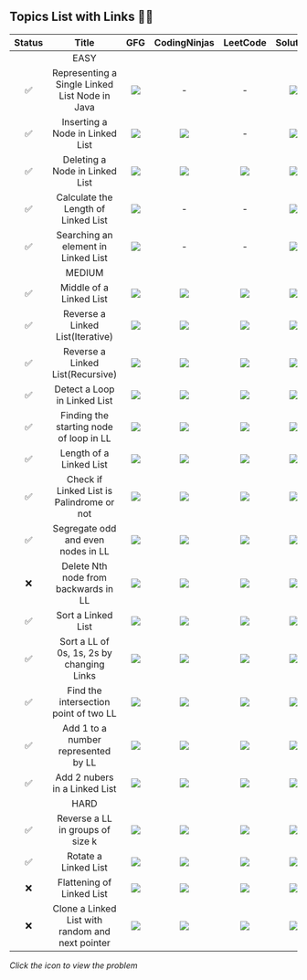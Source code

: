 ## Topics List with Links 👨‍💻

| Status | Title | GFG | CodingNinjas | LeetCode | Solution |
| :-------: | :-------: | :-------: | :-------: | :-------: | :-------: |
| | EASY
| ✅ | Representing a Single Linked List Node in Java | <a href = "https://bit.ly/3URZnst"><img src = "https://upload.wikimedia.org/wikipedia/commons/thumb/4/43/GeeksforGeeks.svg/32px-GeeksforGeeks.svg.png" /></a> | - | - | <a href = "https://github.com/TharunBalaji2004/Strivers-AtoZ-DSA-Sheet/tree/main/Linked%20List/Singly%20Linked%20List%20Basics"><img src = "https://upload.wikimedia.org/wikipedia/commons/thumb/9/91/Octicons-mark-github.svg/32px-Octicons-mark-github.svg.png" /></a> |
| ✅ | Inserting a Node in Linked List | <a href = "https://bit.ly/3w9pEIt"><img src = "https://upload.wikimedia.org/wikipedia/commons/thumb/4/43/GeeksforGeeks.svg/32px-GeeksforGeeks.svg.png" /></a> | <a href="https://www.codingninjas.com/codestudio/problems/insertion-in-circular-linked-list_4609562"><img src="https://files.codingninjas.in/new-logo-03-11984.svg" /></a> | - | <a href = "https://github.com/TharunBalaji2004/Strivers-AtoZ-DSA-Sheet/tree/main/Linked%20List/Singly%20Linked%20List%20Basics"><img src = "https://upload.wikimedia.org/wikipedia/commons/thumb/9/91/Octicons-mark-github.svg/32px-Octicons-mark-github.svg.png" /></a> |
| ✅ | Deleting a Node in Linked List | <a href = "https://bit.ly/3Apg5aX"><img src = "https://upload.wikimedia.org/wikipedia/commons/thumb/4/43/GeeksforGeeks.svg/32px-GeeksforGeeks.svg.png" /></a> | <a href="https://www.codingninjas.com/codestudio/problems/delete-node-in-a-linked-list_1105578"><img src="https://files.codingninjas.in/new-logo-03-11984.svg" /></a> | <a href="https://leetcode.com/problems/delete-node-in-a-linked-list/" ><img src="https://upload.wikimedia.org/wikipedia/commons/thumb/6/6c/Leetcode.svg/28px-Leetcode.svg.png" /></a> | <a href = "https://github.com/TharunBalaji2004/Strivers-AtoZ-DSA-Sheet/tree/main/Linked%20List/Singly%20Linked%20List%20Basics"><img src = "https://upload.wikimedia.org/wikipedia/commons/thumb/9/91/Octicons-mark-github.svg/32px-Octicons-mark-github.svg.png" /></a> |
| ✅ | Calculate the Length of Linked List | <a href="https://bit.ly/3Po7tpf" ><img src = "https://upload.wikimedia.org/wikipedia/commons/thumb/4/43/GeeksforGeeks.svg/32px-GeeksforGeeks.svg.png" /></a> | - | - | <a href = "https://github.com/TharunBalaji2004/Strivers-AtoZ-DSA-Sheet/tree/main/Linked%20List/Singly%20Linked%20List%20Basics" target = "_blank" ><img src = "https://upload.wikimedia.org/wikipedia/commons/thumb/9/91/Octicons-mark-github.svg/32px-Octicons-mark-github.svg.png" /></a> |
| ✅ | Searching an element in Linked List | <a href="https://bit.ly/3Epriup"><img src = "https://upload.wikimedia.org/wikipedia/commons/thumb/4/43/GeeksforGeeks.svg/32px-GeeksforGeeks.svg.png" /></a> | - | - | <a href = "https://github.com/TharunBalaji2004/Strivers-AtoZ-DSA-Sheet/tree/main/Linked%20List/Singly%20Linked%20List%20Basics" target = "_blank" ><img src = "https://upload.wikimedia.org/wikipedia/commons/thumb/9/91/Octicons-mark-github.svg/32px-Octicons-mark-github.svg.png" /></a> |
|| MEDIUM
| ✅ | Middle of a Linked List | <a href = "https://bit.ly/3Apg5aX"><img src = "https://upload.wikimedia.org/wikipedia/commons/thumb/4/43/GeeksforGeeks.svg/32px-GeeksforGeeks.svg.png" /></a> | <a href="https://www.codingninjas.com/codestudio/problems/delete-node-in-a-linked-list_1105578"><img src="https://files.codingninjas.in/new-logo-03-11984.svg" /></a> | <a href="https://leetcode.com/problems/delete-node-in-a-linked-list/" ><img src="https://upload.wikimedia.org/wikipedia/commons/thumb/6/6c/Leetcode.svg/28px-Leetcode.svg.png" /></a> | <a href = "https://github.com/TharunBalaji2004/Strivers-AtoZ-DSA-Sheet/tree/main/Linked%20List/Singly%20Linked%20List%20Basics"><img src = "https://upload.wikimedia.org/wikipedia/commons/thumb/9/91/Octicons-mark-github.svg/32px-Octicons-mark-github.svg.png" /></a> |
| ✅ | Reverse a Linked List(Iterative) | <a href = "https://bit.ly/3Apg5aX"><img src = "https://upload.wikimedia.org/wikipedia/commons/thumb/4/43/GeeksforGeeks.svg/32px-GeeksforGeeks.svg.png" /></a> | <a href="https://www.codingninjas.com/codestudio/problems/delete-node-in-a-linked-list_1105578"><img src="https://files.codingninjas.in/new-logo-03-11984.svg" /></a> | <a href="https://leetcode.com/problems/delete-node-in-a-linked-list/" ><img src="https://upload.wikimedia.org/wikipedia/commons/thumb/6/6c/Leetcode.svg/28px-Leetcode.svg.png" /></a> | <a href = "https://github.com/TharunBalaji2004/Strivers-AtoZ-DSA-Sheet/tree/main/Linked%20List/Singly%20Linked%20List%20Basics"><img src = "https://upload.wikimedia.org/wikipedia/commons/thumb/9/91/Octicons-mark-github.svg/32px-Octicons-mark-github.svg.png" /></a> |
| ✅ | Reverse a Linked List(Recursive) | <a href = "https://bit.ly/3Apg5aX"><img src = "https://upload.wikimedia.org/wikipedia/commons/thumb/4/43/GeeksforGeeks.svg/32px-GeeksforGeeks.svg.png" /></a> | <a href="https://www.codingninjas.com/codestudio/problems/delete-node-in-a-linked-list_1105578"><img src="https://files.codingninjas.in/new-logo-03-11984.svg" /></a> | <a href="https://leetcode.com/problems/delete-node-in-a-linked-list/" ><img src="https://upload.wikimedia.org/wikipedia/commons/thumb/6/6c/Leetcode.svg/28px-Leetcode.svg.png" /></a> | <a href = "https://github.com/TharunBalaji2004/Strivers-AtoZ-DSA-Sheet/tree/main/Linked%20List/Singly%20Linked%20List%20Basics"><img src = "https://upload.wikimedia.org/wikipedia/commons/thumb/9/91/Octicons-mark-github.svg/32px-Octicons-mark-github.svg.png" /></a> |
| ✅ | Detect a Loop in Linked List | <a href = "https://bit.ly/3Apg5aX"><img src = "https://upload.wikimedia.org/wikipedia/commons/thumb/4/43/GeeksforGeeks.svg/32px-GeeksforGeeks.svg.png" /></a> | <a href="https://www.codingninjas.com/codestudio/problems/delete-node-in-a-linked-list_1105578"><img src="https://files.codingninjas.in/new-logo-03-11984.svg" /></a> | <a href="https://leetcode.com/problems/delete-node-in-a-linked-list/" ><img src="https://upload.wikimedia.org/wikipedia/commons/thumb/6/6c/Leetcode.svg/28px-Leetcode.svg.png" /></a> | <a href = "https://github.com/TharunBalaji2004/Strivers-AtoZ-DSA-Sheet/tree/main/Linked%20List/Singly%20Linked%20List%20Basics"><img src = "https://upload.wikimedia.org/wikipedia/commons/thumb/9/91/Octicons-mark-github.svg/32px-Octicons-mark-github.svg.png" /></a> |
| ✅ | Finding the starting node of loop in LL | <a href = "https://bit.ly/3Apg5aX"><img src = "https://upload.wikimedia.org/wikipedia/commons/thumb/4/43/GeeksforGeeks.svg/32px-GeeksforGeeks.svg.png" /></a> | <a href="https://www.codingninjas.com/codestudio/problems/delete-node-in-a-linked-list_1105578"><img src="https://files.codingninjas.in/new-logo-03-11984.svg" /></a> | <a href="https://leetcode.com/problems/delete-node-in-a-linked-list/" ><img src="https://upload.wikimedia.org/wikipedia/commons/thumb/6/6c/Leetcode.svg/28px-Leetcode.svg.png" /></a> | <a href = "https://github.com/TharunBalaji2004/Strivers-AtoZ-DSA-Sheet/tree/main/Linked%20List/Singly%20Linked%20List%20Basics"><img src = "https://upload.wikimedia.org/wikipedia/commons/thumb/9/91/Octicons-mark-github.svg/32px-Octicons-mark-github.svg.png" /></a> |
| ✅ | Length of a Linked List | <a href = "https://bit.ly/3Apg5aX"><img src = "https://upload.wikimedia.org/wikipedia/commons/thumb/4/43/GeeksforGeeks.svg/32px-GeeksforGeeks.svg.png" /></a> | <a href="https://www.codingninjas.com/codestudio/problems/delete-node-in-a-linked-list_1105578"><img src="https://files.codingninjas.in/new-logo-03-11984.svg" /></a> | <a href="https://leetcode.com/problems/delete-node-in-a-linked-list/" ><img src="https://upload.wikimedia.org/wikipedia/commons/thumb/6/6c/Leetcode.svg/28px-Leetcode.svg.png" /></a> | <a href = "https://github.com/TharunBalaji2004/Strivers-AtoZ-DSA-Sheet/tree/main/Linked%20List/Singly%20Linked%20List%20Basics"><img src = "https://upload.wikimedia.org/wikipedia/commons/thumb/9/91/Octicons-mark-github.svg/32px-Octicons-mark-github.svg.png" /></a> |
| ✅ | Check if Linked List is Palindrome or not | <a href = "https://bit.ly/3Apg5aX"><img src = "https://upload.wikimedia.org/wikipedia/commons/thumb/4/43/GeeksforGeeks.svg/32px-GeeksforGeeks.svg.png" /></a> | <a href="https://www.codingninjas.com/codestudio/problems/delete-node-in-a-linked-list_1105578"><img src="https://files.codingninjas.in/new-logo-03-11984.svg" /></a> | <a href="https://leetcode.com/problems/delete-node-in-a-linked-list/" ><img src="https://upload.wikimedia.org/wikipedia/commons/thumb/6/6c/Leetcode.svg/28px-Leetcode.svg.png" /></a> | <a href = "https://github.com/TharunBalaji2004/Strivers-AtoZ-DSA-Sheet/tree/main/Linked%20List/Singly%20Linked%20List%20Basics"><img src = "https://upload.wikimedia.org/wikipedia/commons/thumb/9/91/Octicons-mark-github.svg/32px-Octicons-mark-github.svg.png" /></a> |
| ✅ | Segregate odd and even nodes in LL | <a href = "https://bit.ly/3Apg5aX"><img src = "https://upload.wikimedia.org/wikipedia/commons/thumb/4/43/GeeksforGeeks.svg/32px-GeeksforGeeks.svg.png" /></a> | <a href="https://www.codingninjas.com/codestudio/problems/delete-node-in-a-linked-list_1105578"><img src="https://files.codingninjas.in/new-logo-03-11984.svg" /></a> | <a href="https://leetcode.com/problems/delete-node-in-a-linked-list/" ><img src="https://upload.wikimedia.org/wikipedia/commons/thumb/6/6c/Leetcode.svg/28px-Leetcode.svg.png" /></a> | <a href = "https://github.com/TharunBalaji2004/Strivers-AtoZ-DSA-Sheet/tree/main/Linked%20List/Singly%20Linked%20List%20Basics"><img src = "https://upload.wikimedia.org/wikipedia/commons/thumb/9/91/Octicons-mark-github.svg/32px-Octicons-mark-github.svg.png" /></a> |
| ❌ | Delete Nth node from backwards in LL | <a href = "https://bit.ly/3Apg5aX"><img src = "https://upload.wikimedia.org/wikipedia/commons/thumb/4/43/GeeksforGeeks.svg/32px-GeeksforGeeks.svg.png" /></a> | <a href="https://www.codingninjas.com/codestudio/problems/delete-node-in-a-linked-list_1105578"><img src="https://files.codingninjas.in/new-logo-03-11984.svg" /></a> | <a href="https://leetcode.com/problems/delete-node-in-a-linked-list/" ><img src="https://upload.wikimedia.org/wikipedia/commons/thumb/6/6c/Leetcode.svg/28px-Leetcode.svg.png" /></a> | <a href = "https://github.com/TharunBalaji2004/Strivers-AtoZ-DSA-Sheet/tree/main/Linked%20List/Singly%20Linked%20List%20Basics"><img src = "https://upload.wikimedia.org/wikipedia/commons/thumb/9/91/Octicons-mark-github.svg/32px-Octicons-mark-github.svg.png" /></a> |
| ✅ | Sort a Linked List | <a href = "https://bit.ly/3Apg5aX"><img src = "https://upload.wikimedia.org/wikipedia/commons/thumb/4/43/GeeksforGeeks.svg/32px-GeeksforGeeks.svg.png" /></a> | <a href="https://www.codingninjas.com/codestudio/problems/delete-node-in-a-linked-list_1105578"><img src="https://files.codingninjas.in/new-logo-03-11984.svg" /></a> | <a href="https://leetcode.com/problems/delete-node-in-a-linked-list/" ><img src="https://upload.wikimedia.org/wikipedia/commons/thumb/6/6c/Leetcode.svg/28px-Leetcode.svg.png" /></a> | <a href = "https://github.com/TharunBalaji2004/Strivers-AtoZ-DSA-Sheet/tree/main/Linked%20List/Singly%20Linked%20List%20Basics"><img src = "https://upload.wikimedia.org/wikipedia/commons/thumb/9/91/Octicons-mark-github.svg/32px-Octicons-mark-github.svg.png" /></a> |
| ✅ | Sort a LL of 0s, 1s, 2s by changing Links | <a href = "https://bit.ly/3Apg5aX"><img src = "https://upload.wikimedia.org/wikipedia/commons/thumb/4/43/GeeksforGeeks.svg/32px-GeeksforGeeks.svg.png" /></a> | <a href="https://www.codingninjas.com/codestudio/problems/delete-node-in-a-linked-list_1105578"><img src="https://files.codingninjas.in/new-logo-03-11984.svg" /></a> | <a href="https://leetcode.com/problems/delete-node-in-a-linked-list/" ><img src="https://upload.wikimedia.org/wikipedia/commons/thumb/6/6c/Leetcode.svg/28px-Leetcode.svg.png" /></a> | <a href = "https://github.com/TharunBalaji2004/Strivers-AtoZ-DSA-Sheet/tree/main/Linked%20List/Singly%20Linked%20List%20Basics"><img src = "https://upload.wikimedia.org/wikipedia/commons/thumb/9/91/Octicons-mark-github.svg/32px-Octicons-mark-github.svg.png" /></a> |
| ✅ | Find the intersection point of two LL | <a href = "https://bit.ly/3Apg5aX"><img src = "https://upload.wikimedia.org/wikipedia/commons/thumb/4/43/GeeksforGeeks.svg/32px-GeeksforGeeks.svg.png" /></a> | <a href="https://www.codingninjas.com/codestudio/problems/delete-node-in-a-linked-list_1105578"><img src="https://files.codingninjas.in/new-logo-03-11984.svg" /></a> | <a href="https://leetcode.com/problems/delete-node-in-a-linked-list/" ><img src="https://upload.wikimedia.org/wikipedia/commons/thumb/6/6c/Leetcode.svg/28px-Leetcode.svg.png" /></a> | <a href = "https://github.com/TharunBalaji2004/Strivers-AtoZ-DSA-Sheet/tree/main/Linked%20List/Singly%20Linked%20List%20Basics"><img src = "https://upload.wikimedia.org/wikipedia/commons/thumb/9/91/Octicons-mark-github.svg/32px-Octicons-mark-github.svg.png" /></a> |
| ✅ | Add 1 to a number represented by LL | <a href = "https://bit.ly/3Apg5aX"><img src = "https://upload.wikimedia.org/wikipedia/commons/thumb/4/43/GeeksforGeeks.svg/32px-GeeksforGeeks.svg.png" /></a> | <a href="https://www.codingninjas.com/codestudio/problems/delete-node-in-a-linked-list_1105578"><img src="https://files.codingninjas.in/new-logo-03-11984.svg" /></a> | <a href="https://leetcode.com/problems/delete-node-in-a-linked-list/" ><img src="https://upload.wikimedia.org/wikipedia/commons/thumb/6/6c/Leetcode.svg/28px-Leetcode.svg.png" /></a> | <a href = "https://github.com/TharunBalaji2004/Strivers-AtoZ-DSA-Sheet/tree/main/Linked%20List/Singly%20Linked%20List%20Basics"><img src = "https://upload.wikimedia.org/wikipedia/commons/thumb/9/91/Octicons-mark-github.svg/32px-Octicons-mark-github.svg.png" /></a> |
| ✅ | Add 2 nubers in a Linked List | <a href = "https://bit.ly/3Apg5aX"><img src = "https://upload.wikimedia.org/wikipedia/commons/thumb/4/43/GeeksforGeeks.svg/32px-GeeksforGeeks.svg.png" /></a> | <a href="https://www.codingninjas.com/codestudio/problems/delete-node-in-a-linked-list_1105578"><img src="https://files.codingninjas.in/new-logo-03-11984.svg" /></a> | <a href="https://leetcode.com/problems/delete-node-in-a-linked-list/" ><img src="https://upload.wikimedia.org/wikipedia/commons/thumb/6/6c/Leetcode.svg/28px-Leetcode.svg.png" /></a> | <a href = "https://github.com/TharunBalaji2004/Strivers-AtoZ-DSA-Sheet/tree/main/Linked%20List/Singly%20Linked%20List%20Basics"><img src = "https://upload.wikimedia.org/wikipedia/commons/thumb/9/91/Octicons-mark-github.svg/32px-Octicons-mark-github.svg.png" /></a> |
|| HARD |||
| ✅ | Reverse a LL in groups of size k | <a href = "https://bit.ly/3Apg5aX"><img src = "https://upload.wikimedia.org/wikipedia/commons/thumb/4/43/GeeksforGeeks.svg/32px-GeeksforGeeks.svg.png" /></a> | <a href="https://www.codingninjas.com/codestudio/problems/delete-node-in-a-linked-list_1105578"><img src="https://files.codingninjas.in/new-logo-03-11984.svg" /></a> | <a href="https://leetcode.com/problems/delete-node-in-a-linked-list/" ><img src="https://upload.wikimedia.org/wikipedia/commons/thumb/6/6c/Leetcode.svg/28px-Leetcode.svg.png" /></a> | <a href = "https://github.com/TharunBalaji2004/Strivers-AtoZ-DSA-Sheet/tree/main/Linked%20List/Singly%20Linked%20List%20Basics"><img src = "https://upload.wikimedia.org/wikipedia/commons/thumb/9/91/Octicons-mark-github.svg/32px-Octicons-mark-github.svg.png" /></a> |
| ✅ | Rotate a Linked List | <a href = "https://bit.ly/3Apg5aX"><img src = "https://upload.wikimedia.org/wikipedia/commons/thumb/4/43/GeeksforGeeks.svg/32px-GeeksforGeeks.svg.png" /></a> | <a href="https://www.codingninjas.com/codestudio/problems/delete-node-in-a-linked-list_1105578"><img src="https://files.codingninjas.in/new-logo-03-11984.svg" /></a> | <a href="https://leetcode.com/problems/delete-node-in-a-linked-list/" ><img src="https://upload.wikimedia.org/wikipedia/commons/thumb/6/6c/Leetcode.svg/28px-Leetcode.svg.png" /></a> | <a href = "https://github.com/TharunBalaji2004/Strivers-AtoZ-DSA-Sheet/tree/main/Linked%20List/Singly%20Linked%20List%20Basics"><img src = "https://upload.wikimedia.org/wikipedia/commons/thumb/9/91/Octicons-mark-github.svg/32px-Octicons-mark-github.svg.png" /></a> |
| ❌ | Flattening of Linked List | <a href = "https://bit.ly/3Apg5aX"><img src = "https://upload.wikimedia.org/wikipedia/commons/thumb/4/43/GeeksforGeeks.svg/32px-GeeksforGeeks.svg.png" /></a> | <a href="https://www.codingninjas.com/codestudio/problems/delete-node-in-a-linked-list_1105578"><img src="https://files.codingninjas.in/new-logo-03-11984.svg" /></a> | <a href="https://leetcode.com/problems/delete-node-in-a-linked-list/" ><img src="https://upload.wikimedia.org/wikipedia/commons/thumb/6/6c/Leetcode.svg/28px-Leetcode.svg.png" /></a> | <a href = "https://github.com/TharunBalaji2004/Strivers-AtoZ-DSA-Sheet/tree/main/Linked%20List/Singly%20Linked%20List%20Basics"><img src = "https://upload.wikimedia.org/wikipedia/commons/thumb/9/91/Octicons-mark-github.svg/32px-Octicons-mark-github.svg.png" /></a> |
| ❌ | Clone a Linked List with random and next pointer | <a href = "https://bit.ly/3Apg5aX"><img src = "https://upload.wikimedia.org/wikipedia/commons/thumb/4/43/GeeksforGeeks.svg/32px-GeeksforGeeks.svg.png" /></a> | <a href="https://www.codingninjas.com/codestudio/problems/delete-node-in-a-linked-list_1105578"><img src="https://files.codingninjas.in/new-logo-03-11984.svg" /></a> | <a href="https://leetcode.com/problems/delete-node-in-a-linked-list/" ><img src="https://upload.wikimedia.org/wikipedia/commons/thumb/6/6c/Leetcode.svg/28px-Leetcode.svg.png" /></a> | <a href = "https://github.com/TharunBalaji2004/Strivers-AtoZ-DSA-Sheet/tree/main/Linked%20List/Singly%20Linked%20List%20Basics"><img src = "https://upload.wikimedia.org/wikipedia/commons/thumb/9/91/Octicons-mark-github.svg/32px-Octicons-mark-github.svg.png" /></a> |

*Click the icon to view the problem*
